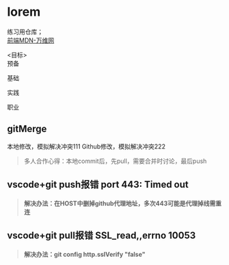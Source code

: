 # lorem
练习用仓库；   
[前端MDN-万维网](https://developer.mozilla.org/zh-CN/docs/Learn/Getting_started_with_the_web/How_the_Web_works)   

<目标>  
预备  

基础  

实践  

职业  





## gitMerge
本地修改，模拟解决冲突111
Github修改，模拟解决冲突222
>多人合作心得：本地commit后，先pull，需要合并时讨论，最后push

## vscode+git push报错 port 443: Timed out
>#### 解决办法：在HOST中删掉github代理地址，多次443可能是代理掉线需重连

## vscode+git pull报错 SSL_read,,errno 10053
>#### 解决办法：git config http.sslVerify "false"



##
##
##
